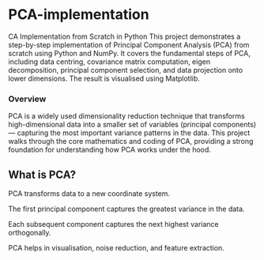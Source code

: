 # PCA-implementation
CA Implementation from Scratch in Python
This project demonstrates a step-by-step implementation of Principal Component Analysis (PCA) from scratch using Python and NumPy. It covers the fundamental steps of PCA, including data centring, covariance matrix computation, eigen decomposition, principal component selection, and data projection onto lower dimensions. The result is visualised using Matplotlib.

### Overview
PCA is a widely used dimensionality reduction technique that transforms high-dimensional data into a smaller set of variables (principal components) — capturing the most important variance patterns in the data. This project walks through the core mathematics and coding of PCA, providing a strong foundation for understanding how PCA works under the hood.

## What is PCA?
PCA transforms data to a new coordinate system.

The first principal component captures the greatest variance in the data.

Each subsequent component captures the next highest variance orthogonally.

PCA helps in visualisation, noise reduction, and feature extraction.
